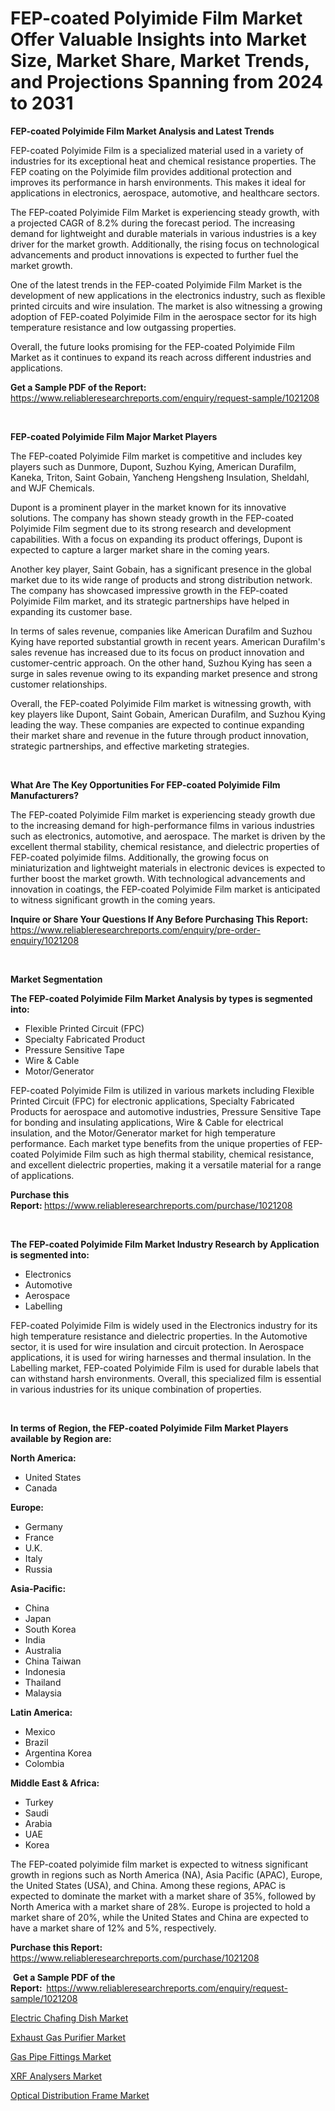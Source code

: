 <p><h1>FEP-coated Polyimide Film Market Offer Valuable Insights into Market Size, Market Share, Market Trends, and Projections Spanning from 2024 to 2031</h1></p><p><strong>FEP-coated Polyimide Film Market Analysis and Latest Trends</strong></p>
<p><p>FEP-coated Polyimide Film is a specialized material used in a variety of industries for its exceptional heat and chemical resistance properties. The FEP coating on the Polyimide film provides additional protection and improves its performance in harsh environments. This makes it ideal for applications in electronics, aerospace, automotive, and healthcare sectors.</p><p>The FEP-coated Polyimide Film Market is experiencing steady growth, with a projected CAGR of 8.2% during the forecast period. The increasing demand for lightweight and durable materials in various industries is a key driver for the market growth. Additionally, the rising focus on technological advancements and product innovations is expected to further fuel the market growth.</p><p>One of the latest trends in the FEP-coated Polyimide Film Market is the development of new applications in the electronics industry, such as flexible printed circuits and wire insulation. The market is also witnessing a growing adoption of FEP-coated Polyimide Film in the aerospace sector for its high temperature resistance and low outgassing properties.</p><p>Overall, the future looks promising for the FEP-coated Polyimide Film Market as it continues to expand its reach across different industries and applications.</p></p>
<p><strong>Get a Sample PDF of the Report:&nbsp;</strong> <a href="https://www.reliableresearchreports.com/enquiry/request-sample/1021208">https://www.reliableresearchreports.com/enquiry/request-sample/1021208</a></p>
<p>&nbsp;</p>
<p><strong>FEP-coated Polyimide Film Major Market Players</strong></p>
<p><p>The FEP-coated Polyimide Film market is competitive and includes key players such as Dunmore, Dupont, Suzhou Kying, American Durafilm, Kaneka, Triton, Saint Gobain, Yancheng Hengsheng Insulation, Sheldahl, and WJF Chemicals.</p><p>Dupont is a prominent player in the market known for its innovative solutions. The company has shown steady growth in the FEP-coated Polyimide Film segment due to its strong research and development capabilities. With a focus on expanding its product offerings, Dupont is expected to capture a larger market share in the coming years.</p><p>Another key player, Saint Gobain, has a significant presence in the global market due to its wide range of products and strong distribution network. The company has showcased impressive growth in the FEP-coated Polyimide Film market, and its strategic partnerships have helped in expanding its customer base.</p><p>In terms of sales revenue, companies like American Durafilm and Suzhou Kying have reported substantial growth in recent years. American Durafilm's sales revenue has increased due to its focus on product innovation and customer-centric approach. On the other hand, Suzhou Kying has seen a surge in sales revenue owing to its expanding market presence and strong customer relationships.</p><p>Overall, the FEP-coated Polyimide Film market is witnessing growth, with key players like Dupont, Saint Gobain, American Durafilm, and Suzhou Kying leading the way. These companies are expected to continue expanding their market share and revenue in the future through product innovation, strategic partnerships, and effective marketing strategies.</p></p>
<p>&nbsp;</p>
<p><strong>What Are The Key Opportunities For FEP-coated Polyimide Film Manufacturers?</strong></p>
<p><p>The FEP-coated Polyimide Film market is experiencing steady growth due to the increasing demand for high-performance films in various industries such as electronics, automotive, and aerospace. The market is driven by the excellent thermal stability, chemical resistance, and dielectric properties of FEP-coated polyimide films. Additionally, the growing focus on miniaturization and lightweight materials in electronic devices is expected to further boost the market growth. With technological advancements and innovation in coatings, the FEP-coated Polyimide Film market is anticipated to witness significant growth in the coming years.</p></p>
<p><strong>Inquire or Share Your Questions If Any Before Purchasing This Report:</strong> <a href="https://www.reliableresearchreports.com/enquiry/pre-order-enquiry/1021208">https://www.reliableresearchreports.com/enquiry/pre-order-enquiry/1021208</a></p>
<p>&nbsp;</p>
<p><strong>Market Segmentation</strong></p>
<p><strong>The FEP-coated Polyimide Film Market Analysis by types is segmented into:</strong></p>
<p><ul><li>Flexible Printed Circuit (FPC)</li><li>Specialty Fabricated Product</li><li>Pressure Sensitive Tape</li><li>Wire & Cable</li><li>Motor/Generator</li></ul></p>
<p><p>FEP-coated Polyimide Film is utilized in various markets including Flexible Printed Circuit (FPC) for electronic applications, Specialty Fabricated Products for aerospace and automotive industries, Pressure Sensitive Tape for bonding and insulating applications, Wire & Cable for electrical insulation, and the Motor/Generator market for high temperature performance. Each market type benefits from the unique properties of FEP-coated Polyimide Film such as high thermal stability, chemical resistance, and excellent dielectric properties, making it a versatile material for a range of applications.</p></p>
<p><strong>Purchase this Report:&nbsp;</strong><a href="https://www.reliableresearchreports.com/purchase/1021208">https://www.reliableresearchreports.com/purchase/1021208</a></p>
<p>&nbsp;</p>
<p><strong>The FEP-coated Polyimide Film Market Industry Research by Application is segmented into:</strong></p>
<p><ul><li>Electronics</li><li>Automotive</li><li>Aerospace</li><li>Labelling</li></ul></p>
<p><p>FEP-coated Polyimide Film is widely used in the Electronics industry for its high temperature resistance and dielectric properties. In the Automotive sector, it is used for wire insulation and circuit protection. In Aerospace applications, it is used for wiring harnesses and thermal insulation. In the Labelling market, FEP-coated Polyimide Film is used for durable labels that can withstand harsh environments. Overall, this specialized film is essential in various industries for its unique combination of properties.</p></p>
<p>&nbsp;</p>
<p><strong>In terms of Region, the FEP-coated Polyimide Film Market Players available by Region are:</strong></p>
<p>
    <p> <strong> North America: </strong>
        <ul>
            <li>United States</li>
            <li>Canada</li>
        </ul>
        </p> 
    <p> <strong> Europe: </strong>
        <ul>
            <li>Germany</li>
            <li>France</li>
            <li>U.K.</li>
            <li>Italy</li>
            <li>Russia</li>
        </ul>
        </p> 
    <p> <strong> Asia-Pacific: </strong>
        <ul>
            <li>China</li>
            <li>Japan</li>
            <li>South Korea</li>
            <li>India</li>
            <li>Australia</li>
            <li>China Taiwan</li>
            <li>Indonesia</li>
            <li>Thailand</li>
            <li>Malaysia</li>
        </ul>
        </p> 
    <p> <strong> Latin America: </strong>
        <ul>
            <li>Mexico</li>
            <li>Brazil</li>
            <li>Argentina Korea</li>
            <li>Colombia</li>
        </ul>
        </p> 
    <p> <strong> Middle East & Africa: </strong>
        <ul>
            <li>Turkey</li>
            <li>Saudi</li>
            <li>Arabia</li>
            <li>UAE</li>
            <li>Korea</li>
        </ul>
    </p>
    </p>
<p><p>The FEP-coated polyimide film market is expected to witness significant growth in regions such as North America (NA), Asia Pacific (APAC), Europe, the United States (USA), and China. Among these regions, APAC is expected to dominate the market with a market share of 35%, followed by North America with a market share of 28%. Europe is projected to hold a market share of 20%, while the United States and China are expected to have a market share of 12% and 5%, respectively.</p></p>
<p><strong>Purchase this Report: </strong><a href="https://www.reliableresearchreports.com/purchase/1021208">https://www.reliableresearchreports.com/purchase/1021208</a></p>
<p>&nbsp;<strong>Get a Sample PDF of the Report:&nbsp;&nbsp;</strong><a href="https://www.reliableresearchreports.com/enquiry/request-sample/1021208">https://www.reliableresearchreports.com/enquiry/request-sample/1021208</a></p>
<p><strong></strong></p>
<p><p><a href="https://medium.com/@v25590012/electric-chafing-dish-market-furnishes-information-on-market-share-market-trends-and-market-c577f5945020">Electric Chafing Dish Market</a></p><p><a href="https://medium.com/@v25590012/exhaust-gas-purifier-market-insights-into-market-cagr-market-trends-and-growth-strategies-f87ec3ef7fa8">Exhaust Gas Purifier Market</a></p><p><a href="https://medium.com/@v25590012/gas-pipe-fittings-market-trends-forecast-and-competitive-analysis-to-2031-500478383d94">Gas Pipe Fittings Market</a></p><p><a href="https://medium.com/@v25590012/xrf-analysers-market-size-market-outlook-and-market-forecast-2024-to-2031-a83492743a19">XRF Analysers Market</a></p><p><a href="https://medium.com/@v25590012/optical-distribution-frame-market-size-market-outlook-and-market-forecast-2024-to-2031-59dca3a5adb1">Optical Distribution Frame Market</a></p></p>